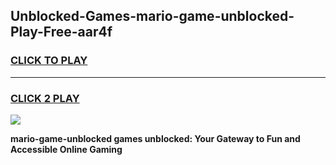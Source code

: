 
## Unblocked-Games-mario-game-unblocked-Play-Free-aar4f
<h3>
<a href="https://premium76.site?title=mario-game-unblocked&ref=17A">CLICK TO PLAY</a></h3>
<hr>

<h3>
<a href="https://premium76.site?title=mario-game-unblocked&ref=17A">CLICK 2 PLAY</a>
  
</h3>

<a href="https://premium76.site?title=mario-game-unblocked&ref=17A"><img src="https://clearcache.store/games.png"></a>


**mario-game-unblocked games unblocked: Your Gateway to Fun and Accessible Online Gaming**
